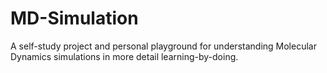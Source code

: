 # MD-Simulation
A self-study project and personal playground for understanding Molecular Dynamics simulations in more detail learning-by-doing.
